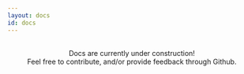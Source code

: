 ```yaml
---
layout: docs
id: docs
---
```


<center style="margin-top: 30px;">
    Docs are currently under construction!<br />Feel free to contribute, and/or provide feedback through Github.
</center>